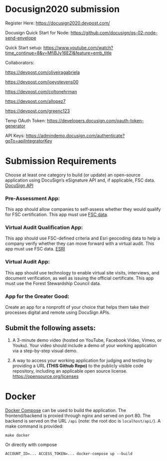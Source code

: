 # Docusign2020 submission

Register Here:
https://docusign2020.devpost.com/

Docusign Quick Start for Node:
https://github.com/docusign/qs-02-node-send-envelope

Quick Start setup:
https://www.youtube.com/watch?time_continue=8&v=MfiBJy16EZI&feature=emb_title

Collaborators:

https://devpost.com/oliveiragabriela

https://devpost.com/joeystevens00

https://devpost.com/coltonehrman

https://devpost.com/allopez7

https://devpost.com/greenc123

Temp OAuth Token:
https://developers.docusign.com/oauth-token-generator

API Keys:
https://admindemo.docusign.com/authenticate?goTo=apiIntegratorKey

# Submission Requirements
Choose at least one category to build (or update)
an open-source application using DocuSign’s eSignature API and, if applicable, FSC data.
[DocuSign API](https://developers.docusign.com/esign-rest-api)

### Pre-Assessment App:
This app should allow companies to self-assess whether they would qualify for FSC certification.
This app must use [FSC data](https://fsc.org/en).

### Virtual Audit Qualification App:
This app should use FSC-defined criteria and Esri geocoding data to help a company verify
whether they can move forward with a virtual audit. This app must use FSC data.
[ESRI](https://developers.arcgis.com/rest/geocode/api-reference/overview-world-geocoding-service.htm)

### Virtual Audit App:
This app should use technology to enable virtual site visits,
interviews, and document verification, as well as issuing the official certificate.
This app must use the Forest Stewardship Council data.

### App for the Greater Good:
Create an app for a nonprofit of your choice that helps them take their processes digital and remote using DocuSign APIs.

## Submit the following assets:

1. A 3-minute demo video (hosted on YouTube, Facebook Video, Vimeo, or Youku).
Your video should include a demo of your working application via a step-by-step visual demo.

2. A way to access your working application for judging and testing by providing a URL __(THIS Github Repo)__
to the publicly visible code repository, including an applicable open source license.
https://opensource.org/licenses

# Docker
[Docker Compose](https://docs.docker.com/compose/install/) can be used to build the application.
The frontend/backend is proxied through nginx and served on port 80. The backend is served on the URL `/api` (note: the root doc is `localhost/api/`). A make command is provided:

    make docker


Or directly with compose

    ACCOUNT_ID=... ACCESS_TOKEN=... docker-compose up --build
